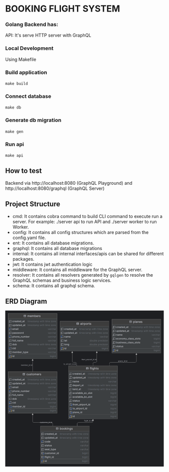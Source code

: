 # BOOKING FLIGHT SYSTEM


### Golang Backend has:

API: It's serve HTTP server with GraphQL

### Local Development
Using Makefile

### Build application
`make build`

### Connect database
`make db`

### Generate db migration
`make gen`

### Run api
`make api`

## How to test

Backend via http://localhost:8080 (GraphQL Playground) and http://localhost:8080/graphql (GraphQL Server)

## Project Structure
 - cmd: It contains cobra command to build CLI command to execute run a server. For example: ./server api to run API and ./server worker to run Worker.
 - config: It contains all config structures which are parsed from the config.yaml file.
 - ent: It contains all database migrations.
 - graphql: It contains all database migrations
 - internal: It contains all internal interfaces/apis can be shared for different packages.
 - jwt: It contains jwt authentication logic 
 - middleware: It contains all middleware for the GraphQL server.
 - resolver: It contains all resolvers generated by `gqlgen` to resolve the GraphQL schemas and business logic services.
 - schema: It contains all graphql schema.

## ERD Diagram
![ERD!](docs/erd_diagram.png)